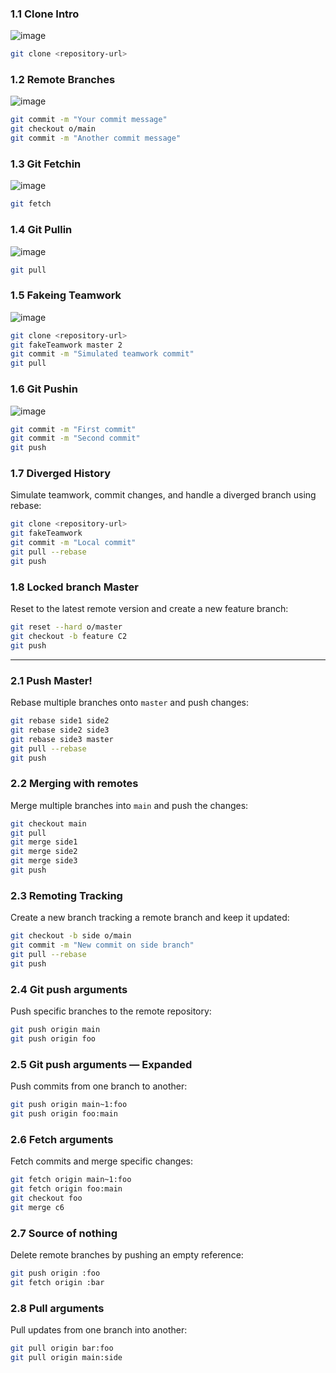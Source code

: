 
### 1.1 Clone Intro
![image](https://github.com/user-attachments/assets/10373ef8-a56e-43a4-be0a-5e023818d475)
```sh
git clone <repository-url>
```

### 1.2 Remote Branches
![image](https://github.com/user-attachments/assets/5a7ce202-0a79-43fb-9044-24ee75cb1507)

```sh
git commit -m "Your commit message"
git checkout o/main
git commit -m "Another commit message"
```

### 1.3 Git Fetchin
![image](https://github.com/user-attachments/assets/de0d8217-ef03-460e-8be5-ea8be57bcde0)

```sh
git fetch
```

### 1.4 Git Pullin  
![image](https://github.com/user-attachments/assets/fc765721-2bc9-432c-99cc-125677e943b2)

```sh
git pull
```

### 1.5 Fakeing Teamwork 
![image](https://github.com/user-attachments/assets/9f614714-7476-4829-80b6-4625e9c9db2d)

```sh
git clone <repository-url>
git fakeTeamwork master 2
git commit -m "Simulated teamwork commit"
git pull
```

### 1.6 Git Pushin
![image](https://github.com/user-attachments/assets/dec847f8-f690-4b74-8a5c-78d26d5941c0)
 
```sh
git commit -m "First commit"
git commit -m "Second commit"
git push
```

### 1.7 Diverged History
Simulate teamwork, commit changes, and handle a diverged branch using rebase:  
```sh
git clone <repository-url>
git fakeTeamwork
git commit -m "Local commit"
git pull --rebase
git push
```

### 1.8 Locked branch Master  
Reset to the latest remote version and create a new feature branch:  
```sh
git reset --hard o/master
git checkout -b feature C2
git push
```

---

### 2.1 Push Master!
Rebase multiple branches onto `master` and push changes:  
```sh
git rebase side1 side2
git rebase side2 side3
git rebase side3 master
git pull --rebase
git push
```

### 2.2 Merging with remotes
Merge multiple branches into `main` and push the changes:  
```sh
git checkout main
git pull
git merge side1
git merge side2
git merge side3
git push
```

### 2.3 Remoting Tracking
Create a new branch tracking a remote branch and keep it updated:  
```sh
git checkout -b side o/main
git commit -m "New commit on side branch"
git pull --rebase
git push
```

### 2.4 Git push arguments 
Push specific branches to the remote repository:  
```sh
git push origin main
git push origin foo
```

### 2.5 Git push arguments — Expanded
Push commits from one branch to another:  
```sh
git push origin main~1:foo
git push origin foo:main
```

### 2.6 Fetch arguments 
Fetch commits and merge specific changes:  
```sh
git fetch origin main~1:foo
git fetch origin foo:main
git checkout foo
git merge c6
```

### 2.7 Source of nothing  
Delete remote branches by pushing an empty reference:  
```sh
git push origin :foo
git fetch origin :bar
```

### 2.8 Pull arguments 
Pull updates from one branch into another:  
```sh
git pull origin bar:foo
git pull origin main:side
```

